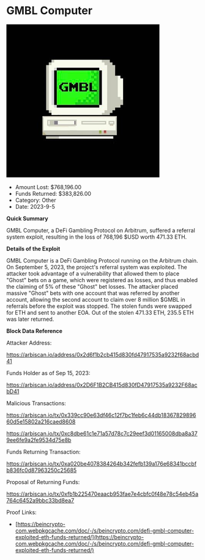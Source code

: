 # GMBL Computer
![GMBL Computer](/rektimages/GMBL-Computer-Exploit.png)
- Amount Lost: $768,196.00
- Funds Returned: $383,826.00
- Category: Other
- Date: 2023-9-5

**Quick Summary**

GMBL Computer, a DeFi Gambling Protocol on Arbitrum, suffered a referral system exploit, resulting in the loss of 768,196 $USD worth 471.33 ETH.

  


 **Details of the Exploit**

GMBL Computer is a DeFi Gambling Protocol running on the Arbitrum chain. On September 5, 2023, the project's referral system was exploited. The attacker took advantage of a vulnerability that allowed them to place "Ghost" bets on a game, which were registered as losses, and thus enabled the claiming of 5% of these "Ghost" bet losses. The attacker placed massive "Ghost" bets with one account that was referred by another account, allowing the second account to claim over 8 million $GMBL in referrals before the exploit was stopped. The stolen funds were swapped for ETH and sent to another EOA. Out of the stolen 471.33 ETH, 235.5 ETH was later returned.

  


 **Block Data Reference**

Attacker Address:

https://arbiscan.io/address/0x2d6f1b2cb415d830fd47917535a9232f68acbd41

  


Funds Holder as of Sep 15, 2023:

https://arbiscan.io/address/0x2D6F1B2CB415d830fD47917535a9232F68acbD41

  


Malicious Transactions:

https://arbiscan.io/tx/0x339cc90e63df46c12f7bc1feb6c44db1836782989660d5e15802a216caed8608

https://arbiscan.io/tx/0xc8dbe61c1e71a57d78c7c29eef3d01165008dba8a379ee6fe9a2fe9534d75e8b

  


Funds Returning Transaction:

https://arbiscan.io/tx/0xa020be4078384264b342fefb139a176e68341bccbfb836fc0d87963250c25685

  


Proposal of Returning Funds:

https://arbiscan.io/tx/0xfb1b225470eaacb953fae7e4cbfc0f48e78c54eb45a764c6452a9bbc33bd8ea7


Proof Links:
- [https://beincrypto-com.webpkgcache.com/doc/-/s/beincrypto.com/defi-gmbl-computer-exploited-eth-funds-returned/](https://beincrypto-com.webpkgcache.com/doc/-/s/beincrypto.com/defi-gmbl-computer-exploited-eth-funds-returned/)


